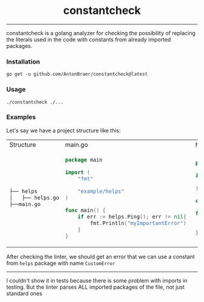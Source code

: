 <div align="center">

# constantcheck

</div>

---

constantcheck is a golang analyzer for checking 
the possibility of replacing the literals used in the code 
with constants from already imported packages.

### Installation

```shell
go get -u github.com/AntonBraer/constantcheck@latest
```

### Usage

```
./constantcheck ./...
```

### Examples

Let's say we have a project structure like this:
<table>
<tr>
<td> Structure </td> <td> main.go </td> <td> helps.go </td>
</tr>
<tr>
<td> 

```bash   
├── helps
│   ├── helps.go
├──main.go
``` 
</td>
<td>

```go
package main

import (
	"fmt"

	"example/helps"
)

func main() {
	if err := helps.Ping(); err != nil{
		fmt.Println("myImportantError")	
    }
}
```

</td>
<td>

```go
package helps

import (
	"fmt"
)

const CustomError = "myImportantError"

func Ping() error{
	fmt.Println("Pong")
	return nil
}
```
</td>
</tr>
</table>

After checking the linter, we should get an error that we can use a constant from 
`helps` package with name `CustomError`

---
I couldn't show it in tests because there is some problem with imports in testing. But the linter parses ALL imported packages of the file, not just standard ones
